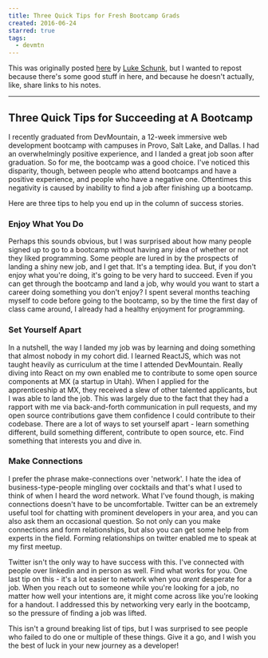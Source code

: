 ```yaml
---
title: Three Quick Tips for Fresh Bootcamp Grads
created: 2016-06-24
starred: true
tags:
  - devmtn
---
```


This was originally posted
[here](https://github.com/lukeschunk/Notebook/blob/master/DailyNotes/Three_Quick_Tips.md)
by [Luke Schunk](https://twitter.com/LukeSchunk), but I wanted to repost because
there's some good stuff in here, and because he doesn't actually, like, share
links to his notes.

--------

## Three Quick Tips for Succeeding at A Bootcamp

I recently graduated from DevMountain, a 12-week immersive web development
bootcamp with campuses in Provo, Salt Lake, and Dallas. I had an overwhelmingly
positive experience, and I landed a great job soon after graduation. So for me,
the bootcamp was a good choice. I've noticed this disparity, though, between
people who attend bootcamps and have a positive experience, and people who have
a negative one. Oftentimes this negativity is caused by inability to find a job
after finishing up a bootcamp.

Here are three tips to help you end up in the column of success stories.

### Enjoy What You Do

Perhaps this sounds obvious, but I was surprised about how many people signed up
to go to a bootcamp without having any idea of whether or not they liked
programming. Some people are lured in by the prospects of landing a shiny new
job, and I get that. It's a tempting idea. But, if you don't enjoy what you're
doing, it's going to be very hard to succeed. Even if you can get through the
bootcamp and land a job, why would you want to start a career doing something
you don't enjoy? I spent several months teaching myself to code before going to
the bootcamp, so by the time the first day of class came around, I already had a
healthy enjoyment for programming.

### Set Yourself Apart

In a nutshell, the way I landed my job was by learning and doing something that
almost nobody in my cohort did. I learned ReactJS, which was not taught heavily
as curriculum at the time I attended DevMountain. Really diving into React on my
own enabled me to contribute to some open source components at MX (a startup in
Utah). When I applied for the apprenticeship at MX, they received a slew of
other talented applicants, but I was able to land the job. This was largely due
to the fact that they had a rapport with me via back-and-forth communication in
pull requests, and my open source contributions gave them confidence I could
contribute to their codebase. There are a lot of ways to set yourself apart -
learn something different, build something different, contribute to open source,
etc. Find something that interests you and dive in.

### Make Connections

I prefer the phrase make-connections over 'network'. I hate the idea of
business-type-people mingling over cocktails and that's what I used to think of
when I heard the word network. What I've found though, is making connections
doesn't have to be uncomfortable. Twitter can be an extremely useful tool for
chatting with prominent developers in your area, and you can also ask them an
occasional question. So not only can you make connections and form
relationships, but also you can get some help from experts in the field. Forming
relationships on twitter enabled me to speak at my first meetup.

Twitter isn't the only way to have success with this. I've connected with people
over linkedin and in person as well. Find what works for you. One last tip on
this - it's a lot easier to network when you *arent* desperate for a job. When
you reach out to someone while you're looking for a job, no matter how well your
intentions are, it might come across like you're looking for a handout. I
addressed this by networking very early in the bootcamp, so the pressure of
finding a job was lifted.

This isn't a ground breaking list of tips, but I was surprised to see people who
failed to do one or multiple of these things. Give it a go, and I wish you the
best of luck in your new journey as a developer!

